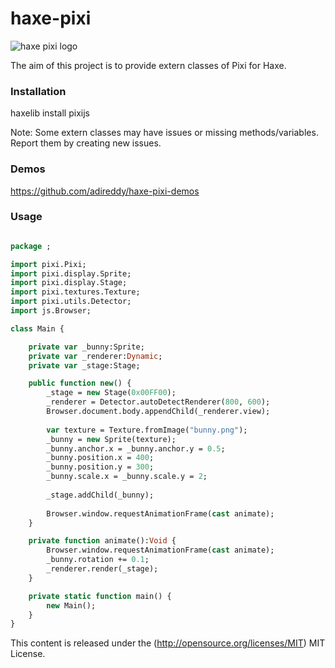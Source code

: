 haxe-pixi
=========

![haxe pixi logo](https://raw.githubusercontent.com/adireddy/haxe-pixi/master/logo.png)

The aim of this project is to provide extern classes of Pixi for Haxe.

### Installation ###

haxelib install pixijs

Note: Some extern classes may have issues or missing methods/variables. Report them by creating new issues.

### Demos ###

https://github.com/adireddy/haxe-pixi-demos

### Usage ###

```haxe

package ;

import pixi.Pixi;
import pixi.display.Sprite;
import pixi.display.Stage;
import pixi.textures.Texture;
import pixi.utils.Detector;
import js.Browser;

class Main {

	private var _bunny:Sprite;
    private var _renderer:Dynamic;
    private var _stage:Stage;

	public function new() {
		_stage = new Stage(0x00FF00);
        _renderer = Detector.autoDetectRenderer(800, 600);
        Browser.document.body.appendChild(_renderer.view);
        
        var texture = Texture.fromImage("bunny.png");
        _bunny = new Sprite(texture);
        _bunny.anchor.x = _bunny.anchor.y = 0.5;
        _bunny.position.x = 400;
        _bunny.position.y = 300;
        _bunny.scale.x = _bunny.scale.y = 2;
        
        _stage.addChild(_bunny);
        
        Browser.window.requestAnimationFrame(cast animate);
	}

	private function animate():Void {
        Browser.window.requestAnimationFrame(cast animate);
        _bunny.rotation += 0.1;  
        _renderer.render(_stage);
    }

	private static function main() {
		new Main();
	}
}
```

This content is released under the (http://opensource.org/licenses/MIT) MIT License.
